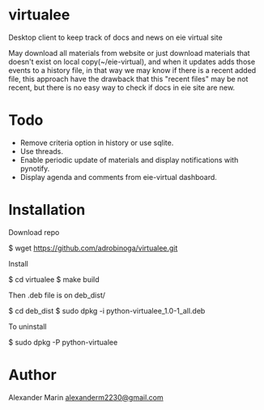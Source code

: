 # virtualee
Desktop client to keep track of docs and news on eie virtual site

May download all materials from website or just download materials that doesn't exist on local copy(~/eie-virtual), and when it updates adds those events to a history file, in that way we may know if there is a recent added file, this approach have the drawback that this "recent files" may be not recent, but there is no easy way to check if docs in eie site are new.

# Todo
 - Remove criteria option in history or use sqlite.
 - Use threads.
 - Enable periodic update of materials and display notifications with pynotify.
 - Display agenda and comments from eie-virtual dashboard.

# Installation
Download repo

$ wget https://github.com/adrobinoga/virtualee.git

Install

$ cd virtualee
$ make build

Then .deb file is on deb_dist/

$ cd deb_dist
$ sudo dpkg -i python-virtualee_1.0-1_all.deb

To uninstall 

$ sudo dpkg -P python-virtualee

# Author
Alexander Marin <alexanderm2230@gmail.com>
